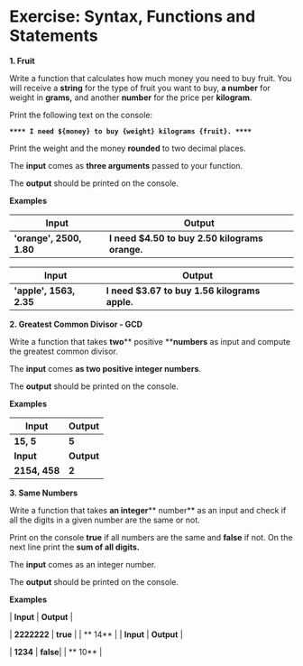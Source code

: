 # Exercise: Syntax, Functions and Statements

**1. Fruit**

Write a function that calculates how much money you need to buy fruit. You will receive a **string** for the type of fruit you want to buy, **a number** for weight in **grams,** and another **number** for the price per **kilogram**.

Print the following text on the console:

**`**** I need ${money} to buy {weight} kilograms {fruit}. ****`**

Print the weight and the money **rounded** to two decimal places.

The **input** comes as **three arguments** passed to your function.

The **output** should be printed on the console.

**Examples**

| **Input** | **Output** |
| --- | --- |
| **'orange', 2500, 1.80** | **I need $4.50 to buy 2.50 kilograms orange.** |

| **Input** | **Output** |
| --- | --- |
| **'apple', 1563, 2.35** | **I need $3.67 to buy 1.56 kilograms apple.** |


**2. Greatest Common Divisor - GCD**

Write a function that takes **two**** positive ****numbers** as input and compute the greatest common divisor.

The **input** comes **as two positive integer numbers**.

The **output** should be printed on the console.

**Examples**

| **Input** | **Output** |
| --- | --- |
| **15, 5** | **5** |
| **Input** | **Output** |
| **2154, 458** | **2** |


**3. Same Numbers**

Write a function that takes **an integer**** number** as an input and check if all the digits in a given number are the same or not.

Print on the console **true** if all numbers are the same and **false** if not. On the next line print the **sum of all digits.**

The **input** comes as an integer number.

The **output** should be printed on the console.

**Examples**

| **Input** | **Output** |

| **2222222** | **true** |
              |  ** 14** |
| **Input** | **Output** |

| **1234** | **false**|
           | ** 10** |

